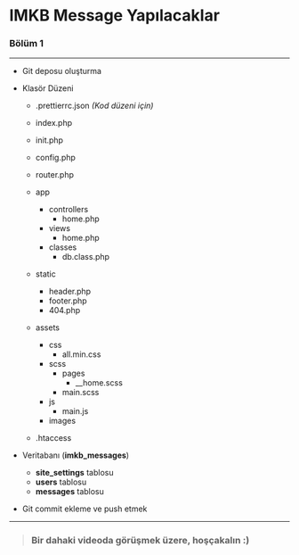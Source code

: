 # IMKB Message Yapılacaklar

### Bölüm 1

---

- Git deposu oluşturma
- Klasör Düzeni

  - .prettierrc.json _(Kod düzeni için)_

  - index.php
  - init.php
  - config.php
  - router.php

  - app

    - controllers
      - home.php
    - views
      - home.php
    - classes
      - db.class.php

  - static

    - header.php
    - footer.php
    - 404.php

  - assets
    - css
      - all.min.css
    - scss
      - pages
        - \_\_home.scss
      - main.scss
    - js
      - main.js
    - images
  - .htaccess

- Veritabanı (**imkb_messages**)

  - **site_settings** tablosu
  - **users** tablosu
  - **messages** tablosu

- Git commit ekleme ve push etmek

---

> ### Bir dahaki videoda görüşmek üzere, hoşçakalın :)
